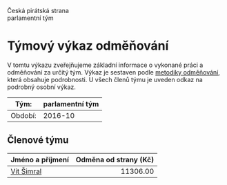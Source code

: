 Česká pirátská strana  
parlamentní tým

Týmový výkaz odměňování
===========================

V tomtu výkazu zveřejňujeme základní informace o vykonané práci a odměňování
za určitý tým. Výkaz je sestaven podle [metodiky odměňování][metodika],
která obsahuje podrobnosti. U všech členů týmu je uveden odkaz na podrobný osobní výkaz.

Tým:                     | parlamentní tým
-----------------------  | --------------------
Období:                  | 2016-10

Členové týmu
--------------

| Jméno a příjmení          |   Odměna od strany (Kč) |
|:--------------------------|------------------------:|
| [Vít Šimral](vit-simral/) |                11306.00 |


[metodika]: https://redmine.pirati.cz/projects/praha/wiki/Odm%C4%9B%C5%88ov%C3%A1n%C3%AD_zastupitel%C5%AF
